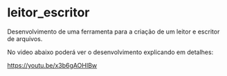 # leitor_escritor
Desenvolvimento de uma ferramenta para a criação de um leitor e escritor de arquivos.

No video abaixo poderá ver o desenvolvimento explicando em detalhes:

https://youtu.be/x3b6gAOHIBw

